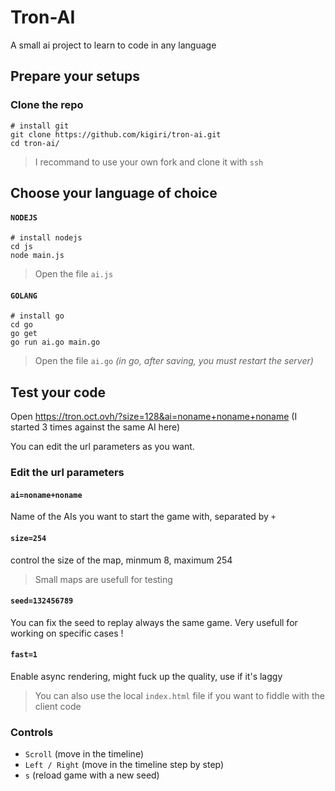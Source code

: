 # Tron-AI
A small ai project to learn to code in any language

## Prepare your setups

### Clone the repo
```shell
# install git
git clone https://github.com/kigiri/tron-ai.git
cd tron-ai/
```
> I recommand to use your own fork and clone it with `ssh`

## Choose your language of choice

#### `NODEJS`
```shell
# install nodejs
cd js
node main.js
```

> Open the file `ai.js`


#### `GOLANG`
```shell
# install go
cd go
go get
go run ai.go main.go
```

> Open the file `ai.go` *(in go, after saving, you must restart the server)*

## Test your code

Open https://tron.oct.ovh/?size=128&ai=noname+noname+noname (I started 3 times against the same AI here)

You can edit the url parameters as you want.

### Edit the url parameters
#### `ai=noname+noname`
Name of the AIs you want to start the game with, separated by `+`

#### `size=254`
control the size of the map, minmum 8, maximum 254

> Small maps are usefull for testing

#### `seed=132456789`
You can fix the seed to replay always the same game.
Very usefull for working on specific cases !

#### `fast=1`
Enable async rendering, might fuck up the quality, use if it's laggy

> You can also use the local `index.html` file if you want to fiddle with the client code

### Controls
- `Scroll` (move in the timeline)
- `Left / Right` (move in the timeline step by step)
- `s` (reload game with a new seed)
